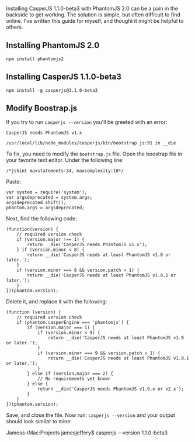 
Installing CasperJS 1.1.0-beta3 with PhantomJS 2.0 can be a pain in the backside to get working. The solution is simple, but often difficult to find online. I've written this guide for myself, and thought it might be helpful to others.

Installing PhantomJS 2.0
------------------------

    npm install phantomjs2
    
Installing CasperJS 1.1.0-beta3
-------------------------------

    npm install -g casperjs@1.1.0-beta3
    
Modify Boostrap.js
------------------

If you try to run `casperjs --version` you'll be greeted with an error:

    CasperJS needs PhantomJS v1.x
    
    /usr/local/lib/node_modules/casperjs/bin/bootstrap.js:91 in __die
    
To fix, you need to modify the `bootstrap.js` file. Open the boostrap file in your favorite text editor. Under the following line:

    /*jshint maxstatements:34, maxcomplexity:10*/

Paste:

    var system = require('system');
    var argsdeprecated = system.args;
    argsdeprecated.shift();
    phantom.args = argsdeprecated;
    
Next, find the following code:

    (function(version) {
        // required version check
        if (version.major !== 1) {
            return __die('CasperJS needs PhantomJS v1.x');
        } if (version.minor < 8) {
            return __die('CasperJS needs at least PhantomJS v1.8 or later.');
        }
        if (version.minor === 8 && version.patch < 1) {
            return __die('CasperJS needs at least PhantomJS v1.8.1 or later.');
        }
    })(phantom.version);
    
Delete it, and replace it with the following:

    (function (version) {
        // required version check
        if (phantom.casperEngine === 'phantomjs') {
            if (version.major === 1) {
                if (version.minor < 9) {
                    return __die('CasperJS needs at least PhantomJS v1.9 or later.');
                }
                if (version.minor === 9 && version.patch < 1) {
                    return __die('CasperJS needs at least PhantomJS v1.9.1 or later.');
                }
            } else if (version.major === 2) {
                // No requirements yet known
            } else {
                return __die('CasperJS needs PhantomJS v1.9.x or v2.x');
            }
        }
    })(phantom.version);
    
Save, and close the file. Now run: `casperjs --version` and your output should look similar to mine:

  Jamess-iMac:Projects jamesjeffery$ casperjs --version
  1.1.0-beta3


   
